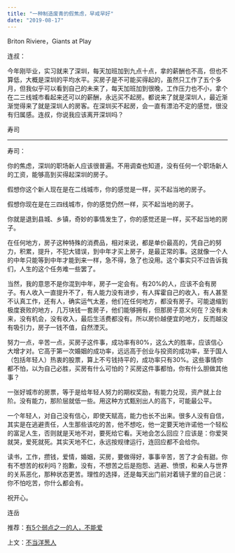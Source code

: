 ```yaml
---
title: "一种制造废青的假焦虑，早戒早好"
date: "2019-08-17"
---
```


Briton Riviere，Giants at Play  

  

连叔：  

  

今年刚毕业，实习就来了深圳，每天加班加到九点十点，拿的薪酬也不高，但也不算低，大概是深圳的平均水平。买房子是不可能买得起的，虽然只工作了五个多月，但我似乎可以看到自己的未来了，每天加班加到很晚，工作压力也不小，拿个在二三线城市看起来还可以的薪酬，永远买不起房。都说来了就是深圳人，最近渐渐觉得来了就是深圳人的房客。在深圳买不起房，会一直有漂泊不定的感觉，很没有归属感。连叔，你说我应该离开深圳吗？

  

寿司

  

* * *

  

寿司：

  

你的焦虑，深圳的职场新人应该很普遍。不用调查也知道，没有任何一个职场新人的工资，能够高到买得起深圳的房子。

  

假想你这个新人现在是在二线城市，你的感觉是一样，买不起当地的房子。

  

假想你现在是在三四线城市，你的感觉仍然一样，买不起当地的房子。

  

你就是退到县城、乡镇，奇妙的事情发生了，你的感觉还是一样，买不起当地的房子。

  

在任何地方，房子这种特殊的消费品，相对来说，都是单价最高的，凭自己的努力，积累，提升，不犯大错误，到中年才买上房子，是最正常的事。这就像一个人的中年只能等到中年才能到来一样，急不得，急了也没用。这个事实只不过告诉我们，人生的这个任务难一些罢了。

  

当然，我的意思不是你混到中年，房子一定会有。有20%的人，应该不会有房子。有人收入一直提升不了，有人能力没有进步，有人挥霍自己的收入，有人甚至不认真工作，还有人，确实运气太差，他们在任何地方，都没有房子。可能退缩到极度衰败的地方，几万块钱一套房子，他们能够拥有，但那房子意义何在？没有未来，没有机会，没有收入，最后生活费都没有。所以房价越便宜的地方，反而越没有吸引力，房子一钱不值，自然湮灭。

  

努力一点，辛苦一点，买房子这件事，成功率有80%，这么大的胜率，应该信心大增才对。它高于第一次婚姻的成功率，远远高于创业与投资的成功率，至于国人（包括年轻人）热衷的股票，算上不亏钱持平的，成功率只有30%。这些事情你都不怕，以为自己必胜，买房有什么可怕的？买房这件事都怕，你有什么胆做其他事？

  

一张好城市的房票，等于是给年轻人努力的期权奖励，有能力兑现，资产就上台阶。没有能力，那阶层就低一些。用这种方式甄别出人的高下，可能最公平。

  

一个年轻人，对自己没有信心，即使天赋高，能力也长不出来。很多人没有自信，其实是在逃避责任，人生那些该吃的苦，他不想吃，他一定要天地许诺他一个轻松的富足人生，否则就是天地不对，要死给它看。天地会怎么回应？应该是：你爱哭就哭，爱死就死。其实天地不仁，永远按规律运行，连回应都不会给你。

  

读书，工作，攒钱，爱情，婚姻，买房，要做得好，事事辛苦，苦了才会有甜。你有不想苦的权利吗？抱歉，没有，不想苦之后是抱怨、逃避、愤恨，和亲人与世界的关系恶化，那种状态更苦。理性的选择，还是每天出门前对着镜子里的自己说：你不怕吃苦，你什么都会有。

  

祝开心。

  

连岳

  

推荐：[有5个弱点之一的人，不能爱](http://mp.weixin.qq.com/s?__biz=MjM5NDU0Mjk2MQ==&mid=2651634467&idx=1&sn=567c3de9c078d50b362265e6909bbd12&chksm=bd7e3f3d8a09b62b5db12e6bfa68542b1fce03e81c13bccd998f6c4ff1ccfe2bbefa22960338&scene=21#wechat_redirect)

上文：[不当洋葱人](http://mp.weixin.qq.com/s?__biz=MjM5NDU0Mjk2MQ==&mid=2651634548&idx=1&sn=31590ee278773cd4c37a2e4b4dd254c5&chksm=bd7e3f6a8a09b67ca4e063d0fbeab7be2047d3d32c6666b854c74ceae1dcd1bfbf5f8019b454&scene=21#wechat_redirect)
